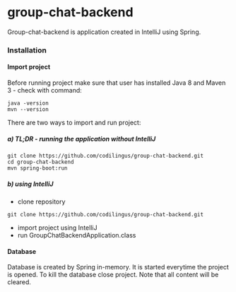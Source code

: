 # group-chat-backend

Group-chat-backend is application created in IntelliJ using Spring.

### Installation
#### Import project
Before running project make sure that user has installed Java 8 and Maven 3 - check with command:
```
java -version
mvn --version
```

There are two ways to import and run project:
##### a) TL;DR - running the application without IntelliJ
```
git clone https://github.com/codilingus/group-chat-backend.git
cd group-chat-backend
mvn spring-boot:run
```

##### b) using IntelliJ
- clone repository
```
git clone https://github.com/codilingus/group-chat-backend.git
```
- import project using IntelliJ
- run GroupChatBackendApplication.class

#### Database
Database is created by Spring in-memory. It is started everytime the project is opened.
To kill the database close project. Note that all content will be cleared.
